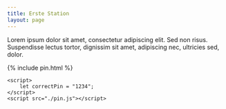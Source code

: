 ```yaml
---
title: Erste Station
layout: page
---
```


Lorem ipsum dolor sit amet, consectetur adipiscing elit. Sed non risus. Suspendisse lectus tortor, dignissim sit amet, adipiscing nec, ultricies sed, dolor.

{% include pin.html %}

<html>
    <div id="coordinates" class="text-center" style="display:none">
        <a href="{% include banana_map_link.html %}">Nächste Station</a><br>
        {% include banana_map.html %}
    </div>

    <script>
        let correctPin = "1234";
    </script>
    <script src="./pin.js"></script>

</html>
